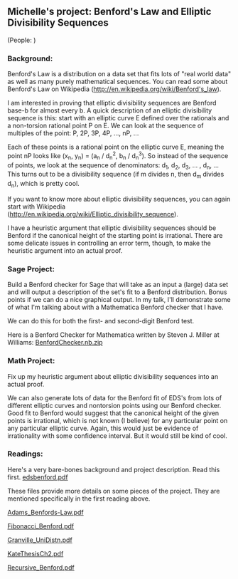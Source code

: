 

## Michelle's project: Benford's Law and Elliptic Divisibility Sequences

(People: ) 


### Background:

Benford's Law is a distribution on a data set that fits lots of "real world data" as well as many purely mathematical sequences.  You can read some about Benford's Law on Wikipedia (<a href="http://en.wikipedia.org/wiki/Benford's_law">http://en.wikipedia.org/wiki/Benford's_law</a>). 

I am interested in proving that elliptic divisibility sequences are Benford base-b for almost every b.  A quick description of an elliptic divisibility sequence is this: start with an elliptic curve E defined over the rationals and a non-torsion rational point P on E.  We can look at the sequence of multiples of the point: P, 2P, 3P, 4P, ..., nP, ...   

Each of these points is a rational point on the elliptic curve E, meaning the point nP looks like (x<sub>n</sub>, y<sub>n</sub>) = (a<sub>n</sub> / d<sub>n</sub><sup>2</sup>, b<sub>n</sub> / d<sub>n</sub><sup>3</sup>).  So instead of the sequence of points, we look at the sequence of denominators: d<sub>1</sub>, d<sub>2</sub>, d<sub>3</sub>, ... , d<sub>n</sub>, ...  This turns out to be a divisibility sequence (if m divides n, then d<sub>m</sub> divides d<sub>n</sub>), which is pretty cool.   

If you want to know more about elliptic divisibility sequences, you can again start with Wikipedia (<a href="http://en.wikipedia.org/wiki/Elliptic_divisibility_sequence">http://en.wikipedia.org/wiki/Elliptic_divisibility_sequence</a>). 

I have a heuristic argument that elliptic divisibility sequences should be Benford if the canonical height of the starting point is irrational.  There are some delicate issues in controlling an error term, though, to make the heuristic argument into an actual proof. 


### Sage Project:

Build a Benford checker for Sage that will take as an input a (large) data set and will output a description of the set's fit to a Benford distribution. Bonus points if we can do a nice graphical output.  In my talk, I'll demonstrate some of what I'm talking about with a Mathematica Benford checker that I have. 

We can do this for both the first- and second-digit Benford test.  

Here is a Benford Checker for Mathematica written by Steven J. Miller at Williams: <a href="preliminary reading/BenfordChecker.nb.zip">BenfordChecker.nb.zip</a> 


### Math Project:

Fix up my heuristic argument about elliptic divisibility sequences into an actual proof. 

We can also generate lots of data for the Benford fit of EDS's from lots of different elliptic curves and nontorsion points using our Benford checker.  Good fit to Benford would suggest that the canonical height of the given points is irrational, which is not known (I believe) for any particular point on any particular elliptic curve.  Again, this would just be evidence of irrationality with some confidence interval.  But it would still be kind of cool. 


### Readings:

Here's a very bare-bones background and project description.  Read this first. <a href="preliminary reading/edsbenford.pdf">edsbenford.pdf</a> 

These files provide more details on some pieces of the project.  They are mentioned specifically in the first reading above. 

<a href="preliminary reading/Adams_Benfords-Law.pdf">Adams_Benfords-Law.pdf</a> 

<a href="preliminary reading/Fibonacci_Benford.pdf">Fibonacci_Benford.pdf</a> 

<a href="preliminary reading/Granville_UniDistn.pdf">Granville_UniDistn.pdf</a> 

<a href="preliminary reading/KateThesisCh2.pdf">KateThesisCh2.pdf</a> 

<a href="preliminary reading/Recursive_Benford.pdf">Recursive_Benford.pdf</a> 
